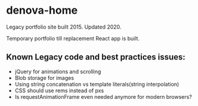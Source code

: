 # denova-home

Legacy portfolio site built 2015. Updated 2020.

Temporary portfolio till replacement React app is built.

## Known Legacy code and best practices issues:

- jQuery for animations and scrolling
- Blob storage for images
- Using string concatenation vs template literals(string interpolation)
- CSS should use rems instead of pxs
- Is requestAnimationFrame even needed anymore for modern browsers?
